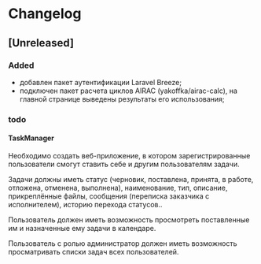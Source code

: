 # Changelog
[//]: # (https://keepachangelog.com/ru/0.3.0/)

## [Unreleased]

### Added
- добавлен пакет аутентификации Laravel Breeze;
- подключен пакет расчета циклов AIRAC (yakoffka/airac-calc), на главной странице выведены результаты его использования;



### todo

#### TaskManager

Необходимо создать веб-приложение, в котором зарегистрированные пользователи смогут ставить себе и другим пользователям 
задачи.

Задачи должны иметь статус (черновик, поставлена, принята, в работе, отложена, отменена, выполнена), наименование, тип, 
описание, прикреплённые файлы, сообщения (переписка заказчика с исполнителем), историю перехода статусов..

Пользователь должен иметь возможность просмотреть поставленные им и назначенные ему задачи в календаре.

Пользователь с ролью администратор должен иметь возможность просматривать списки задач всех пользователей.